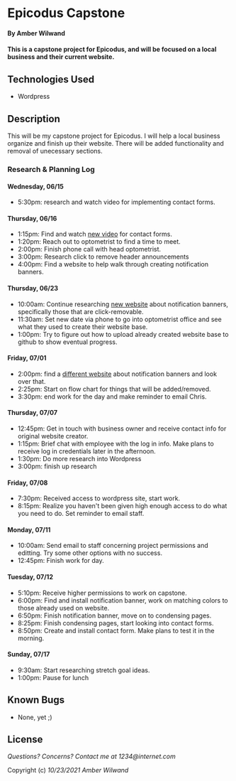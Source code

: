 # Epicodus Capstone

#### By **Amber Wilwand**

#### This is a capstone project for Epicodus, and will be focused on a local business and their current website.

## Technologies Used

- Wordpress


## Description

This will be my capstone project for Epicodus. I will help a local business organize and finish up their website. There will be added functionality and removal of unecessary sections.

### Research & Planning Log

#### Wednesday, 06/15

- 5:30pm: research and watch video for implementing contact forms.

#### Thursday, 06/16

- 1:15pm: Find and watch [new video](https://www.youtube.com/watch?v=kZONy9DCOUY) for contact forms.
- 1:20pm: Reach out to optometrist to find a time to meet.
- 2:00pm: Finish phone call with head optometrist.
- 3:00pm: Research click to remove header announcements
- 4:00pm: Find a website to help walk through creating notification banners.

#### Thursday, 06/23
- 10:00am: Continue researching [new website](https://userguiding.com/blog/website-notification-banner/) about notification banners, specifically those that are click-removable.
- 11:30am: Set new date via phone to go into optometrist office and see what they used to create their website base.
- 1:00pm: Try to figure out how to upload already created website base to github to show eventual progress.

#### Friday, 07/01

- 2:00pm: find a [different website](https://www.convertflow.com/campaigns/website-notification-bars) about notification banners and look over that.
- 2:25pm: Start on flow chart for things that will be added/removed.
- 3:30pm: end work for the day and make reminder to email Chris.

#### Thursday, 07/07

- 12:45pm: Get in touch with business owner and receive contact info for original website creator.
- 1:15pm: Brief chat with employee with the log in info. Make plans to receive log in credentials later in the afternoon.
- 1:30pm: Do more research into Wordpress
- 3:00pm: finish up research

#### Friday, 07/08

- 7:30pm: Received access to wordpress site, start work.
- 8:15pm: Realize you haven't been given high enough access to do what you need to do. Set reminder to email staff.

#### Monday, 07/11

- 10:00am: Send email to staff concerning project permissions and editting. Try some other options with no success. 
- 12:45pm: Finish work for day.

#### Tuesday, 07/12

- 5:10pm: Receive higher permissions to work on capstone.
- 6:00pm: Find and install notification banner, work on matching colors to those already used on website.
- 6:50pm: Finish notification banner, move on to condensing pages.
- 8:25pm: Finish condensing pages, start looking into contact forms.
- 8:50pm: Create and install contact form. Make plans to test it in the morning.

#### Sunday, 07/17

- 9:30am: Start researching stretch goal ideas.
- 1:00pm: Pause for lunch

## Known Bugs

- None, yet ;)

## License

_Questions? Concerns? Contact me at 1234@internet.com_

Copyright (c) _10/23/2021_ _Amber Wilwand_
